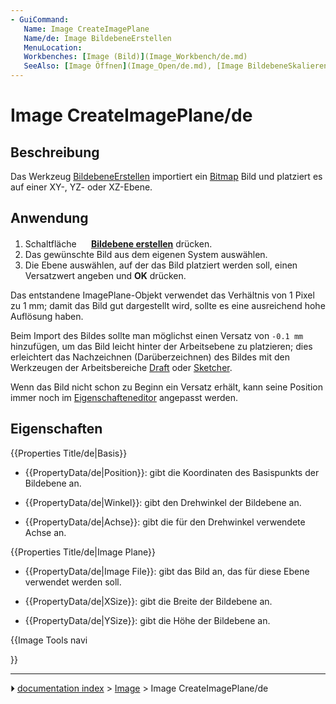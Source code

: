```yaml
---
- GuiCommand:
   Name: Image CreateImagePlane
   Name/de: Image BildebeneErstellen
   MenuLocation: 
   Workbenches: [Image (Bild)](Image_Workbench/de.md)
   SeeAlso: [Image Öffnen](Image_Open/de.md), [Image BildebeneSkalieren](Image_Scaling/de.md)
---
```


# Image CreateImagePlane/de

## Beschreibung

Das Werkzeug [BildebeneErstellen](Image_CreateImagePlane/de.md) importiert ein [Bitmap](bitmap/de.md) Bild und platziert es auf einer XY-, YZ- oder XZ-Ebene.

## Anwendung

1.  Schaltfläche **<img src="images/Image_CreateImagePlane.svg" width=16px> [Bildebene erstellen](Image_CreateImagePlane/de.md)** drücken.
2.  Das gewünschte Bild aus dem eigenen System auswählen.
3.  Die Ebene auswählen, auf der das Bild platziert werden soll, einen Versatzwert angeben und **OK** drücken.

Das entstandene ImagePlane-Objekt verwendet das Verhältnis von 1 Pixel zu 1 mm; damit das Bild gut dargestellt wird, sollte es eine ausreichend hohe Auflösung haben.

Beim Import des Bildes sollte man möglichst einen Versatz von `-0.1 mm` hinzufügen, um das Bild leicht hinter der Arbeitsebene zu platzieren; dies erleichtert das Nachzeichnen (Darüberzeichnen) des Bildes mit den Werkzeugen der Arbeitsbereiche [Draft](Draft_Workbench/de.md) oder [Sketcher](Sketcher_Workbench/de.md).

Wenn das Bild nicht schon zu Beginn ein Versatz erhält, kann seine Position immer noch im [Eigenschafteneditor](Property_editor/de.md) angepasst werden.

## Eigenschaften


{{Properties Title/de|Basis}}

-    {{PropertyData/de|Position}}: gibt die Koordinaten des Basispunkts der Bildebene an.

-    {{PropertyData/de|Winkel}}: gibt den Drehwinkel der Bildebene an.

-    {{PropertyData/de|Achse}}: gibt die für den Drehwinkel verwendete Achse an.


{{Properties Title/de|Image Plane}}

-    {{PropertyData/de|Image File}}: gibt das Bild an, das für diese Ebene verwendet werden soll.

-    {{PropertyData/de|XSize}}: gibt die Breite der Bildebene an.

-    {{PropertyData/de|YSize}}: gibt die Höhe der Bildebene an.





{{Image Tools navi

}}



---
⏵ [documentation index](../README.md) > [Image](Image_Workbench.md) > Image CreateImagePlane/de
